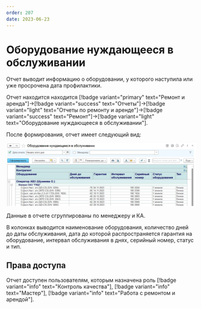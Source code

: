 ```yaml
---
order: 207
date: 2023-06-23
---
```

# Оборудование нуждающееся в обслуживании

Отчет выводит информацию о оборудовании, у которого наступила или уже просрочена дата профилактики.

Отчет находится находится [!badge variant="primary" text="Ремонт и аренда"]->[!badge variant="success" text="Отчеты"]->[!badge variant="light" text="Отчеты по ремонту и аренде"]->[!badge variant="success" text="Ремонт"]->[!badge variant="light" text="Оборудование нуждающееся в обслуживании"].

После формирования, отчет имеет следующий вид:

![Оборудование нуждающееся в обслуживании](/images/Отчет_оборудование_нуждающееся_в_обслуживании.jpg)

Данные в отчете сгруппированы по менеджеру и КА.

В колонках выводится наименование оборудования, количество дней до даты обслуживания, дата до которой распространяется гарантия на оборудование, интервал обслуживания в днях, серийный номер, статус и тип. 

## Права доступа

Отчет доступен пользователям, которым назначена роль [!badge variant="info" text="Контроль качества"],  [!badge variant="info" text="Мастер"], [!badge variant="info" text="Работа с ремонтом и арендой"].